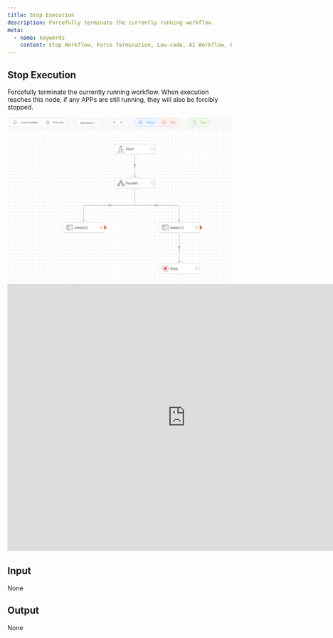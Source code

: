 ```yaml
---
title: Stop Execution
description: Forcefully terminate the currently running workflow.
meta:
  - name: keywords
    content: Stop Workflow, Force Termination, Low-code, AI Workflow, Process Engine
---
```


## Stop Execution

Forcefully terminate the currently running workflow. When execution reaches this node, if any APPs are still running, they will also be forcibly stopped.

<img src="./img/stop_execution.png" alt="image-20241007222038642" style="zoom:50%;" />

<iframe 
    width="800" 
    height="600" 
    src="https://www.youtube.com/embed/jXOnAONdr94"  frameborder="0" 
    allow="accelerometer; autoplay; encrypted-media; gyroscope; picture-in-picture" 
    allowfullscreen>
</iframe>

## Input

None



## Output

None
